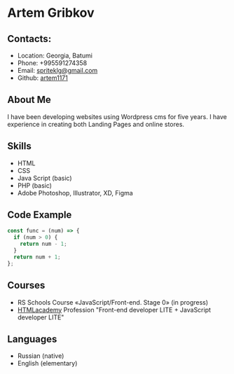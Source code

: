 # Artem Gribkov
## Contacts:
* Location: Georgia, Batumi
* Phone: +995591274358
* Email: spriteklg@gmail.com
* Github: [artem1171](href="https://github.com/artem1171)
## About Me
I have been developing websites using Wordpress cms for five years. I have experience in creating both Landing Pages and online stores.
## Skills
* HTML
* CSS
* Java Script (basic)
* PHP (basic)
* Adobe Photoshop, Illustrator, XD, Figma
## Code Example
```javascript
const func = (num) => {
  if (num > 0) {
    return num - 1;
  }
  return num + 1;
};
```
## Courses
* RS Schools Course «JavaScript/Front-end. Stage 0» (in progress)
* [HTMLacademy](htmlacademy.ru) Profession "Front-end developer LITE + JavaScript developer LITE"
## Languages
* Russian (native)
* English (elementary)